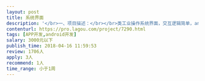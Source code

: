 ```yaml
---                
layout: post       
title: 系统界面           
description: '</br>一、项目描述：</br></br>类工业操作系统界面，交互逻辑简单，androidAPP，app需要连接外部硬件配合使用，需要留出对外数据接口。</br></br>二、主要功能点：</br></br></br>三、可参考产品：</br></br></br>四、人员要求：</br>'     
contenturl: https://pro.lagou.com/project/7290.html      
tags: [APP开发,android开发]            
salary: 3000元以下          
publish_time: 2018-04-16 11:59:53         
review: 1706人                   
apply: 3人                   
recommend: 1人                   
time_range: 小于1周              
---                 
```

